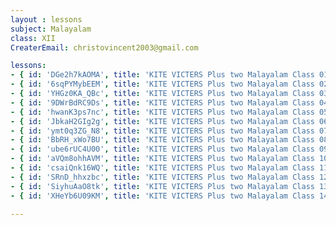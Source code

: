 ```yaml
--- 
layout : lessons 
subject: Malayalam
class: XII
CreaterEmail: christovincent2003@gmail.com

lessons:
- { id: 'DGe2h7kAOMA', title: 'KITE VICTERS Plus two Malayalam Class 01 (First Bell-ഫസ്റ്റ് ബെല്‍)' }
- { id: '6sqPYMybEEM', title: 'KITE VICTERS Plus two Malayalam Class 02 (First Bell-ഫസ്റ്റ് ബെല്‍)' }
- { id: 'YHGz0KA_QBc', title: 'KITE VICTERS Plus two Malayalam Class 03 (First Bell-ഫസ്റ്റ് ബെല്‍)' }
- { id: '9DWrBdRC9Ds', title: 'KITE VICTERS Plus two Malayalam Class 04 (First Bell-ഫസ്റ്റ് ബെല്‍)' }
- { id: 'hwanK3ps7nc', title: 'KITE VICTERS Plus two Malayalam Class 05 (First Bell-ഫസ്റ്റ് ബെല്‍)' }
- { id: 'JbkaH2GIg2g', title: 'KITE VICTERS Plus two Malayalam Class 06 (First Bell-ഫസ്റ്റ് ബെല്‍)' }
- { id: 'ymt0q3ZG_N8', title: 'KITE VICTERS Plus two Malayalam Class 07 (First Bell-ഫസ്റ്റ് ബെല്‍)' }
- { id: 'BbRH_xWo7BU', title: 'KITE VICTERS Plus two Malayalam Class 08 (First Bell-ഫസ്റ്റ് ബെല്‍)' }
- { id: 'ube6rUC4U00', title: 'KITE VICTERS Plus two Malayalam Class 09 (First Bell-ഫസ്റ്റ് ബെല്‍)' }
- { id: 'aVQm8ohhAVM', title: 'KITE VICTERS Plus two Malayalam Class 10 (First Bell-ഫസ്റ്റ് ബെല്‍)' }
- { id: 'csaiQnk16WQ', title: 'KITE VICTERS Plus two Malayalam Class 11 (First Bell-ഫസ്റ്റ് ബെല്‍)' }
- { id: 'SRnD_hhxzbc', title: 'KITE VICTERS Plus two Malayalam Class 12 (First Bell-ഫസ്റ്റ് ബെല്‍)' }
- { id: 'SiyhuAaO8tk', title: 'KITE VICTERS Plus two Malayalam Class 13 (First Bell-ഫസ്റ്റ് ബെല്‍)' }
- { id: 'XHeYb6U09KM', title: 'KITE VICTERS Plus two Malayalam Class 14 (First Bell-ഫസ്റ്റ് ബെല്‍)' }

---
```

